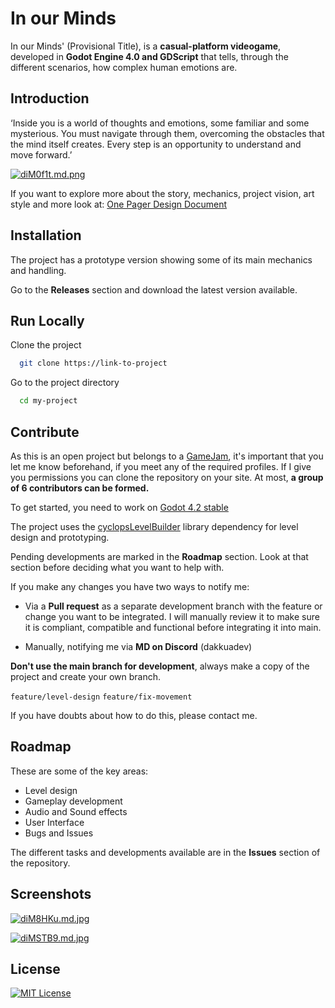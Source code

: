 # In our Minds 

In our Minds' (Provisional Title), is a **casual-platform videogame**, developed in **Godot Engine 4.0 and GDScript** that tells, through the different scenarios, how complex human emotions are.


## Introduction

‘Inside you is a world of thoughts and emotions, some familiar and some mysterious. You must navigate through them, overcoming the obstacles that the mind itself creates. Every step is an opportunity to understand and move forward.’

[![diM0f1t.md.png](https://iili.io/diM0f1t.md.png)](https://freeimage.host/i/diM0f1t)

If you want to explore more about the story, mechanics, project vision, art style and more look at:
[One Pager Design Document](https://docs.google.com/document/d/1IFXtjuVabRxfs5BDGFTM4EodXScg6qZq5i2X_m0mhg4/edit?usp=sharing)

## Installation

The project has a prototype version showing some of its main mechanics and handling.

Go to the **Releases** section and download the latest version available.


## Run Locally

Clone the project

```bash
  git clone https://link-to-project
```

Go to the project directory

```bash
  cd my-project
```

## Contribute

As this is an open project but belongs to a [GameJam](https://itch.io/jam/mental-health-game-dev-champions-2024), it's important that you let me know beforehand, if you meet any of the required profiles. If I give you permissions you can clone the repository on your site. At most, **a group of 6 contributors can be formed.**

To get started, you need to work on [Godot 4.2 stable](https://godotengine.org/download/archive/4.2-stable/)

The project uses the [cyclopsLevelBuilder](https://github.com/blackears/cyclopsLevelBuilder) library dependency for level design and prototyping. 

Pending developments are marked in the **Roadmap** section. Look at that section before deciding what you want to help with.

If you make any changes you have two ways to notify me:

- Via a **Pull request** as a separate development branch with the feature or change you want to be integrated. I will manually review it to make sure it is compliant, compatible and functional before integrating it into main.

- Manually, notifying me via **MD on Discord** (dakkuadev)

**Don't use the main branch for development**, always make a copy of the project and create your own branch.

`feature/level-design` `feature/fix-movement` 

If you have doubts about how to do this, please contact me.

## Roadmap

These are some of the key areas:
- Level design
- Gameplay development
- Audio and Sound effects
- User Interface
- Bugs and Issues

The different tasks and developments available are in the **Issues** section of the repository. 

## Screenshots

[![diM8HKu.md.jpg](https://iili.io/diM8HKu.md.jpg)](https://freeimage.host/i/diM8HKu)

[![diMSTB9.md.jpg](https://iili.io/diMSTB9.md.jpg)](https://freeimage.host/i/diMSTB9)


## License

[![MIT License](https://img.shields.io/badge/License-MIT-green.svg)](https://choosealicense.com/licenses/mit/)

